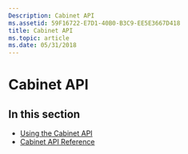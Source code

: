 ```yaml
---
Description: Cabinet API
ms.assetid: 59F16722-E7D1-40B0-B3C9-EE5E3667D418
title: Cabinet API
ms.topic: article
ms.date: 05/31/2018
---
```


# Cabinet API

## In this section

-   [Using the Cabinet API](using-the-cabinet-api.md)
-   [Cabinet API Reference](cabinet-api-reference.md)

 

 



